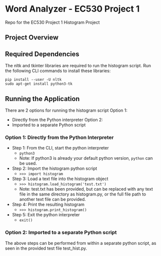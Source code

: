 # Word Analyzer - EC530 Project 1
Repo for the EC530 Project 1 Histogram Project

## Project Overview

## Required Dependencies
  The nltk and tkinter libraries are required to run the histogram script.
  Run the following CLI commands to install these libraries:
  ````
  pip install --user -U nltk
  sudo apt-get install python3-tk
  ````

## Running the Application
  There are 2 options for running the histogram script
  Option 1:
  - Directly from the Python interpreter
  Option 2:
  - Imported to a separate Python script

### Option 1: Directly from the Python Interpreter
* Step 1: From the CLI, start the python interpreter
  * ```python3```
  * Note: If python3 is already your default python version, ```python``` can be used.
* Step 2: Import the histogram python script
  * ```>>> import histogram```
* Step 3: Load a text file into the histogram object
  * ```>>> histogram.load_histogram('test.txt')```
  * Note: test.txt has been provided, but can be replaced with any text file in the same directory as histogram.py, or the full file path to another text file can be provided.
* Step 4: Print the resulting histogram
  * ```>>> histogram.print_histogram()```
* Step 5: Exit the python interpreter
  * ```exit()```

### Option 2: Imported to a separate Python script
The above steps can be performed from within a separate python script, as seen in the provided test file test_hist.py.
